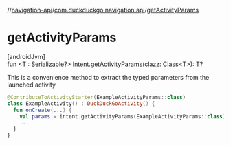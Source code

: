 //[navigation-api](../../index.md)/[com.duckduckgo.navigation.api](index.md)/[getActivityParams](get-activity-params.md)

# getActivityParams

[androidJvm]\
fun &lt;[T](get-activity-params.md) : [Serializable](https://developer.android.com/reference/kotlin/java/io/Serializable.html)?&gt; [Intent](https://developer.android.com/reference/kotlin/android/content/Intent.html).[getActivityParams](get-activity-params.md)(clazz: [Class](https://developer.android.com/reference/kotlin/java/lang/Class.html)&lt;[T](get-activity-params.md)&gt;): [T](get-activity-params.md)?

This is a convenience method to extract the typed parameters from the launched activity

```kotlin
@ContributeToActivityStarter(ExampleActivityParams::class)
class ExampleActivity() : DuckDuckGoActivity() {
  fun onCreate(...) {
    val params = intent.getActivityParams(ExampleActivityParams::class)
    ...
  }
}
```
